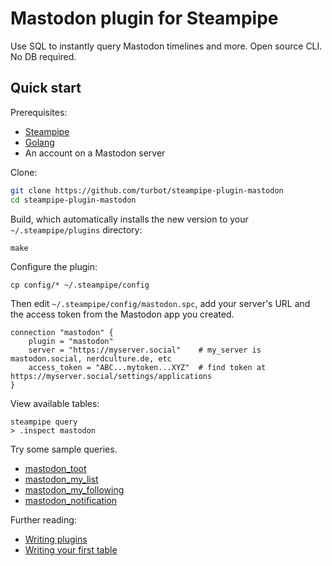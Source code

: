 # Mastodon plugin for Steampipe

Use SQL to instantly query Mastodon timelines and more. Open source CLI. No DB  required.

## Quick start

Prerequisites:

- [Steampipe](https://steampipe.io/downloads)
- [Golang](https://golang.org/doc/install)
- An account on a Mastodon server

Clone:

```sh
git clone https://github.com/turbot/steampipe-plugin-mastodon
cd steampipe-plugin-mastodon
```

Build, which automatically installs the new version to your `~/.steampipe/plugins` directory:

```shell
make
```

Configure the plugin:

```
cp config/* ~/.steampipe/config
```

Then edit `~/.steampipe/config/mastodon.spc`, add your server's URL and the access token from the Mastodon app you created.

```
connection "mastodon" {
    plugin = "mastodon"
    server = "https://myserver.social"    # my_server is mastodon.social, nerdculture.de, etc
    access_token = "ABC...mytoken...XYZ"  # find token at https://myserver.social/settings/applications
}
```

View available tables:

```
steampipe query
> .inspect mastodon
```

Try some sample queries.

- [mastodon_toot](./docs/tables/mastodon_toot.md)
- [mastodon_my_list](./docs/tables/mastodon_my_list.md)
- [mastodon_my_following](./docs/tables/mastodon_my_following.md)
- [mastodon_notification](./docs/tables/mastodon_notification.md)

Further reading:

- [Writing plugins](https://steampipe.io/docs/develop/writing-plugins)
- [Writing your first table](https://steampipe.io/docs/develop/writing-your-first-table)
